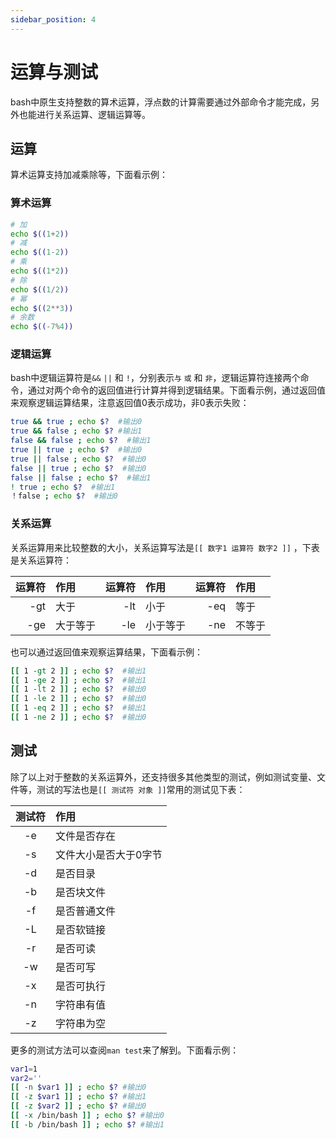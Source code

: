 ```yaml
---
sidebar_position: 4
---
```


# 运算与测试

bash中原生支持整数的算术运算，浮点数的计算需要通过外部命令才能完成，另外也能进行关系运算、逻辑运算等。

## 运算
算术运算支持加减乘除等，下面看示例：

### 算术运算
```bash
# 加
echo $((1+2))
# 减
echo $((1-2))
# 乘
echo $((1*2))
# 除
echo $((1/2))
# 幂
echo $((2**3))
# 余数
echo $((-7%4))
```

### 逻辑运算
bash中逻辑运算符是`&&`  `||` 和 `!`，分别表示`与` `或` 和 `非`，逻辑运算符连接两个命令，通过对两个命令的返回值进行计算并得到逻辑结果。下面看示例，通过返回值来观察逻辑运算结果，注意返回值0表示成功，非0表示失败：
```bash
true && true ; echo $?  #输出0
true && false ; echo $? #输出1
false && false ; echo $?  #输出1
true || true ; echo $?  #输出0
true || false ; echo $?  #输出0
false || true ; echo $?  #输出0
false || false ; echo $?  #输出1
! true ; echo $?  #输出1
！false ; echo $?  #输出0
```

### 关系运算
关系运算用来比较整数的大小，关系运算写法是`[[ 数字1 运算符 数字2 ]]` ，下表是关系运算符：

|运算符|作用|运算符|作用|运算符|作用|
|-----:|:---|----:|:---|----:|:---|
| -gt |大于| -lt |小于|-eq | 等于 |
| -ge |大于等于|-le |小于等于|-ne | 不等于 |


也可以通过返回值来观察运算结果，下面看示例：
```bash
[[ 1 -gt 2 ]] ; echo $?  #输出1
[[ 1 -ge 2 ]] ; echo $?  #输出1
[[ 1 -lt 2 ]] ; echo $?  #输出0
[[ 1 -le 2 ]] ; echo $?  #输出0
[[ 1 -eq 2 ]] ; echo $?  #输出1
[[ 1 -ne 2 ]] ; echo $?  #输出0
```

## 测试
除了以上对于整数的关系运算外，还支持很多其他类型的测试，例如测试变量、文件等，测试的写法也是`[[ 测试符 对象 ]]`常用的测试见下表：

|测试符|作用|
|:-------:|:------|
| -e | 文件是否存在 |
| -s | 文件大小是否大于0字节 |
| -d | 是否目录 |
| -b | 是否块文件 |
| -f | 是否普通文件 |
| -L | 是否软链接 |
| -r | 是否可读 |
| -w | 是否可写 |
| -x | 是否可执行 |
| -n | 字符串有值 |
| -z | 字符串为空 |

更多的测试方法可以查阅`man test`来了解到。下面看示例：
```bash
var1=1
var2=''
[[ -n $var1 ]] ; echo $? #输出0
[[ -z $var1 ]] ; echo $? #输出1
[[ -z $var2 ]] ; echo $? #输出0
[[ -x /bin/bash ]] ; echo $? #输出0
[[ -b /bin/bash ]] ; echo $? #输出1
```

